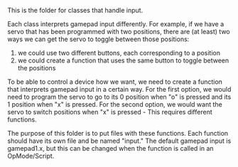 This is the folder for classes that handle input.

Each class interprets gamepad input differently.  For example, if we have a servo
that has been programmed with two positions, there are (at least) two ways we can
get the servo to toggle between those positions:

1. we could use two different buttons, each corresponding to a position
2. we could create a function that uses the same button to toggle between the positions

To be able to control a device how we want, we need to create a function that
interprets gamepad input in a certain way.  For the first option, we would need to
program the servo to go to its 0 position when "o" is pressed and its 1 position when
"x" is pressed.  For the second option, we would want the servo to switch positions when
"x" is pressed - This requires different functions.

The purpose of this folder is to put files with these functions.  Each function should
have its own file and be named "input."  The default gamepad input is gamepad1.x, but
this can be changed when the function is called in an OpMode/Script.